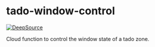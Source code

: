 # tado-window-control

[![DeepSource](https://deepsource.io/gh/gonzolino/tado-window-control.svg/?label=active+issues&token=8GqXaYDiKLUwxNhoDtuq8uXi)](https://deepsource.io/gh/gonzolino/tado-window-control/?ref=repository-badge)

Cloud function to control the window state of a tado zone.
